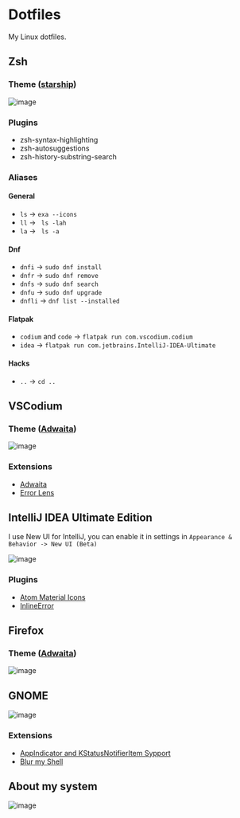# Dotfiles

My Linux dotfiles.

## Zsh

### Theme ([starship](https://starship.rs))

![image](https://user-images.githubusercontent.com/87065584/219962347-77ea34e2-a056-43de-8065-1f8c63d02068.png)

### Plugins

- zsh-syntax-highlighting
- zsh-autosuggestions
- zsh-history-substring-search

### Aliases

#### General
- `ls` -> `exa --icons`
- `ll` -> ` ls -lah`
- `la` -> ` ls -a`

#### Dnf
- `dnfi` -> `sudo dnf install`
- `dnfr` -> `sudo dnf remove`
- `dnfs` -> `sudo dnf search`
- `dnfu` -> `sudo dnf upgrade`
- `dnfli` -> `dnf list --installed`

#### Flatpak
- `codium` and `code` -> `flatpak run com.vscodium.codium`
- `idea` -> `flatpak run com.jetbrains.IntelliJ-IDEA-Ultimate`

#### Hacks
- `..` -> `cd ..`

## VSCodium

### Theme ([Adwaita](https://open-vsx.org/extension/piousdeer/adwaita-theme))

![image](https://user-images.githubusercontent.com/87065584/219963033-5649e61b-135a-46c4-8b07-f768d9edfc74.png)

### Extensions

- [Adwaita](https://open-vsx.org/extension/piousdeer/adwaita-theme)
- [Error Lens](https://open-vsx.org/extension/usernamehw/errorlens)

## IntelliJ IDEA Ultimate Edition

I use New UI for IntelliJ, you can enable it in settings in `Appearance & Behavior -> New UI (Beta)`

![image](https://user-images.githubusercontent.com/87065584/219963195-881127a1-c3ca-4358-9f22-48ee78094673.png)

### Plugins

- [Atom Material Icons](https://plugins.jetbrains.com/plugin/10044-atom-material-icons)
- [InlineError](https://plugins.jetbrains.com/plugin/17302-inlineerror)

## Firefox

### Theme ([Adwaita](https://github.com/rafaelmardojai/firefox-gnome-theme))

![image](https://user-images.githubusercontent.com/87065584/219963796-e9d2f096-68c2-476e-a8b2-b39e2bf85593.png)

## GNOME

![image](https://user-images.githubusercontent.com/87065584/219963904-269bfb72-2f36-49e0-a2f4-5fcbd7211cb6.png)

### Extensions

- [AppIndicator and KStatusNotifierItem Sypport](https://github.com/ubuntu/gnome-shell-extension-appindicator)
- [Blur my Shell](https://github.com/aunetx/blur-my-shell)

## About my system

![image](https://user-images.githubusercontent.com/87065584/219964122-00e9a202-f1cc-4890-a5df-9357df986556.png)
